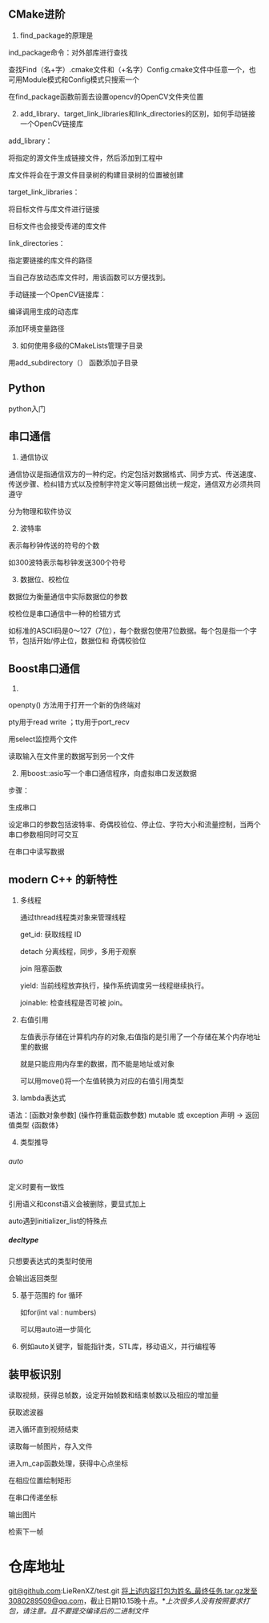 ## CMake进阶

1. find_package的原理是

ind_package命令：对外部库进行查找

查找Find（名+字）.cmake文件和（+名字）Config.cmake文件中任意一个，也可用Module模式和Config模式只搜索一个

在find_package函数前面去设置opencv的OpenCV文件夹位置

2. add_library、target_link_libraries和link_directories的区别，如何手动链接一个OpenCV链接库

add_library：

将指定的源文件生成链接文件，然后添加到工程中

库文件将会在于源文件目录树的构建目录树的位置被创建

target_link_libraries：

将目标文件与库文件进行链接

目标文件也会接受传递的库文件

link_directories：

指定要链接的库文件的路径

当自己存放动态库文件时，用该函数可以方便找到。

手动链接一个OpenCV链接库：

编译调用生成的动态库

添加环境变量路径

3. 如何使用多级的CMakeLists管理子目录

用add_subdirectory（） 函数添加子目录

## Python

python入门

## 串口通信

1. 通信协议

通信协议是指通信双方的一种约定。约定包括对数据格式、同步方式、传送速度、传送步骤、检纠错方式以及控制字符定义等问题做出统一规定，通信双方必须共同遵守

分为物理和软件协议

2. 波特率

表示每秒钟传送的符号的个数

如300波特表示每秒钟发送300个符号

3. 数据位、校检位

数据位为衡量通信中实际数据位的参数

校检位是串口通信中一种的检错方式

如标准的ASCII码是0～127（7位），每个数据包使用7位数据。每个包是指一个字节，包括开始/停止位，数据位和 奇偶校验位

## Boost串口通信

1.
openpty() 方法用于打开一个新的伪终端对

pty用于read write ；tty用于port_recv

用select监控两个文件

读取输入在文件里的数据写到另一个文件

2. 用boost::asio写一个串口通信程序，向虚拟串口发送数据

步骤：

生成串口

设定串口的参数包括波特率、奇偶校验位、停止位、字符大小和流量控制，当两个串口参数相同时可交互

在串口中读写数据
## modern C++ 的新特性

1. 多线程

    通过thread线程类对象来管理线程

    get_id: 获取线程 ID

    detach 分离线程，同步，多用于观察

    join 阻塞函数

    yield: 当前线程放弃执行，操作系统调度另一线程继续执行。

    joinable: 检查线程是否可被 join。


2. 右值引用 
   
   左值表示存储在计算机内存的对象,右值指的是引用了一个存储在某个内存地址里的数据

    就是只能应用内存里的数据，而不能是地址或对象

    可以用move()将一个左值转换为对应的右值引用类型
3. lambda表达式

语法：[函数对象参数] (操作符重载函数参数) mutable 或 exception 声明 -> 返回值类型 {函数体}


4. 类型推导

###### auto
定义时要有一致性

引用语义和const语义会被删除，要显式加上

auto遇到initializer_list的特殊点

##### decltype
只想要表达式的类型时使用

会输出返回类型

5. 基于范围的 for 循环
   
   如for(int val : numbers)

    可以用auto进一步简化
6. 例如auto关键字，智能指针类，STL库，移动语义，并行编程等

   
## 装甲板识别
读取视频，获得总帧数，设定开始帧数和结束帧数以及相应的增加量

获取滤波器

进入循环直到视频结束

读取每一帧图片，存入文件

进入m_cap函数处理，获得中心点坐标

在相应位置绘制矩形

在串口传递坐标

输出图片

检索下一帧

# 仓库地址
git@github.com:LieRenXZ/test.git
将上述内容打包为姓名_最终任务.tar.gz发至3080289509@qq.com，截止日期10.15晚十点。**上次很多人没有按照要求打包，请注意。且不要提交编译后的二进制文件*

